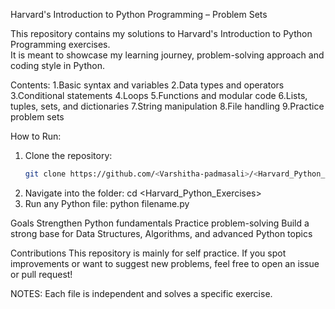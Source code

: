 Harvard's Introduction to Python Programming – Problem Sets

This repository contains my solutions to Harvard's Introduction to Python Programming exercises.  
It is meant to showcase my learning journey, problem-solving approach and coding style in Python.

Contents:
1.Basic syntax and variables
2.Data types and operators
3.Conditional statements 
4.Loops 
5.Functions and modular code
6.Lists, tuples, sets, and dictionaries
7.String manipulation
8.File handling
9.Practice problem sets

How to Run:
1. Clone the repository:
   ```bash
   git clone https://github.com/<Varshitha-padmasali>/<Harvard_Python_Exercises>.git
2. Navigate into the folder:
   cd <Harvard_Python_Exercises>
3. Run any Python file:
   python filename.py
   
Goals
Strengthen Python fundamentals
Practice problem-solving
Build a strong base for Data Structures, Algorithms, and advanced Python topics

Contributions
This repository is mainly for self practice.
If you spot improvements or want to suggest new problems, feel free to open an issue or pull request!

NOTES:
Each file is independent and solves a specific exercise.
